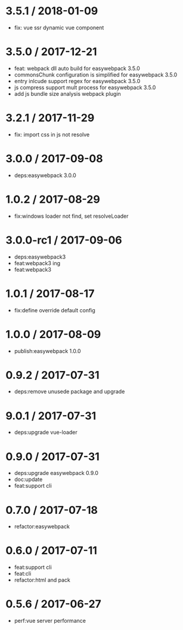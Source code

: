
3.5.1 / 2018-01-09
==================

  * fix: vue ssr dynamic vue component

3.5.0 / 2017-12-21
==================
  * feat: webpack dll auto build for easywebpack 3.5.0
  * commonsChunk configuration is simplified for easywebpack 3.5.0
  * entry inlcude support regex for easywebpack 3.5.0
  * js compress support mult process for easywebpack 3.5.0
  * add js bundle size analysis webpack plugin

3.2.1 / 2017-11-29
==================

  * fix: import css in js not resolve

3.0.0 / 2017-09-08
==================

  * deps:easywebpack 3.0.0

1.0.2 / 2017-08-29
==================

  * fix:windows loader not find, set resolveLoader


3.0.0-rc1 / 2017-09-06
======================

  * deps:easywebpack3
  * feat:webpack3 ing
  * feat:webpack3

1.0.1 / 2017-08-17
==================

  * fix:define  override default config

1.0.0 / 2017-08-09
==================

  * publish:easywebpack 1.0.0

0.9.2 / 2017-07-31
==================

  * deps:remove unusede package and upgrade

9.0.1 / 2017-07-31
==================

  * deps:upgrade vue-loader

0.9.0 / 2017-07-31
==================

  * deps:upgrade easywebpack 0.9.0
  * doc:update
  * feat:support cli

0.7.0 / 2017-07-18
=================

  * refactor:easywebpack

0.6.0 / 2017-07-11
==================

  * feat:support cli
  * feat:cli
  * refactor:html and pack

0.5.6 / 2017-06-27
==================

  * perf:vue server performance
